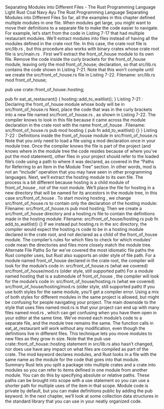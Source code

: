 Separating Modules into Different Files - The Rust Programming Language
Light
Rust
Coal
Navy
Ayu
The Rust Programming Language
Separating Modules into Different Files
So far, all the examples in this chapter defined multiple modules in one file.
When modules get large, you might want to move their definitions to a separate
file to make the code easier to navigate.
For example, let’s start from the code in Listing 7-17 that had multiple
restaurant modules. We’ll extract modules into files instead of having all the
modules defined in the crate root file. In this case, the crate root file is
src/lib.rs
, but this procedure also works with binary crates whose crate root
file is
src/main.rs
.
First we’ll extract the
front_of_house
module to its own file. Remove the
code inside the curly brackets for the
front_of_house
module, leaving only
the
mod front_of_house;
declaration, so that
src/lib.rs
contains the code
shown in Listing 7-21. Note that this won’t compile until we create the
src/front_of_house.rs
file in Listing 7-22.
Filename: src/lib.rs
mod front_of_house;

pub use crate::front_of_house::hosting;

pub fn eat_at_restaurant() {
    hosting::add_to_waitlist();
}
Listing 7-21
: Declaring the
front_of_house
module whose body will be in
src/front_of_house.rs
Next, place the code that was in the curly brackets into a new file named
src/front_of_house.rs
, as shown in Listing 7-22. The compiler knows to look
in this file because it came across the module declaration in the crate root
with the name
front_of_house
.
Filename: src/front_of_house.rs
pub mod hosting {
    pub fn add_to_waitlist() {}
}
Listing 7-22
: Definitions inside the
front_of_house
module in
src/front_of_house.rs
Note that you only need to load a file using a
mod
declaration
once
in your
module tree. Once the compiler knows the file is part of the project (and knows
where in the module tree the code resides because of where you’ve put the
mod
statement), other files in your project should refer to the loaded file’s code
using a path to where it was declared, as covered in the
“Paths for Referring
to an Item in the Module Tree”
section. In other words,
mod
is
not
an “include” operation that you may have seen in other
programming languages.
Next, we’ll extract the
hosting
module to its own file. The process is a bit
different because
hosting
is a child module of
front_of_house
, not of the
root module. We’ll place the file for
hosting
in a new directory that will be
named for its ancestors in the module tree, in this case
src/front_of_house
.
To start moving
hosting
, we change
src/front_of_house.rs
to contain only
the declaration of the
hosting
module:
Filename: src/front_of_house.rs
pub mod hosting;
Then we create a
src/front_of_house
directory and a
hosting.rs
file to
contain the definitions made in the
hosting
module:
Filename: src/front_of_house/hosting.rs
pub fn add_to_waitlist() {}
If we instead put
hosting.rs
in the
src
directory, the compiler would
expect the
hosting.rs
code to be in a
hosting
module declared in the crate
root, and not declared as a child of the
front_of_house
module. The
compiler’s rules for which files to check for which modules’ code mean the
directories and files more closely match the module tree.
Alternate File Paths
So far we’ve covered the most idiomatic file paths the Rust compiler uses,
but Rust also supports an older style of file path. For a module named
front_of_house
declared in the crate root, the compiler will look for the
module’s code in:
src/front_of_house.rs
(what we covered)
src/front_of_house/mod.rs
(older style, still supported path)
For a module named
hosting
that is a submodule of
front_of_house
, the
compiler will look for the module’s code in:
src/front_of_house/hosting.rs
(what we covered)
src/front_of_house/hosting/mod.rs
(older style, still supported path)
If you use both styles for the same module, you’ll get a compiler error.
Using a mix of both styles for different modules in the same project is
allowed, but might be confusing for people navigating your project.
The main downside to the style that uses files named
mod.rs
is that your
project can end up with many files named
mod.rs
, which can get confusing
when you have them open in your editor at the same time.
We’ve moved each module’s code to a separate file, and the module tree remains
the same. The function calls in
eat_at_restaurant
will work without any
modification, even though the definitions live in different files. This
technique lets you move modules to new files as they grow in size.
Note that the
pub use crate::front_of_house::hosting
statement in
src/lib.rs
also hasn’t changed, nor does
use
have any impact on what files
are compiled as part of the crate. The
mod
keyword declares modules, and Rust
looks in a file with the same name as the module for the code that goes into
that module.
Summary
Rust lets you split a package into multiple crates and a crate into modules so
you can refer to items defined in one module from another module. You can do
this by specifying absolute or relative paths. These paths can be brought into
scope with a
use
statement so you can use a shorter path for multiple uses of
the item in that scope. Module code is private by default, but you can make
definitions public by adding the
pub
keyword.
In the next chapter, we’ll look at some collection data structures in the
standard library that you can use in your neatly organized code.